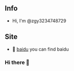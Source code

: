 ## Info
- Hi, I'm @zgy3234748729

## Site
- 🎑 [baidu](https://www.baidu.com) you can find baidu
  

### Hi there 👋

<!--
**zgy3234748729/zgy3234748729** is a ✨ _special_ ✨ repository because its `README.md` (this file) appears on your GitHub profile.

Here are some ideas to get you started:

- 🔭 I’m currently working on ...
- 🌱 I’m currently learning ...
- 👯 I’m looking to collaborate on ...
- 🤔 I’m looking for help with ...
- 💬 Ask me about ...
- 📫 How to reach me: ...
- 😄 Pronouns: ...
- ⚡ Fun fact: ...
-->
